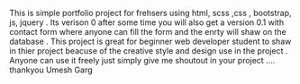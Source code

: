This is simple portfolio project for frehsers using html, scss ,css , bootstrap, js, jquery . Its verison 0  after some time you will also get a version 0.1 with contact form where anyone can fill the form and the enrty will shaw on the database . 
This project is great for beginner web developer student to shaw in thier project beacuse of the creative style and design use in the project . 
Anyone can use it freely just simply give me shoutout in your project ....
thankyou 
Umesh Garg 
